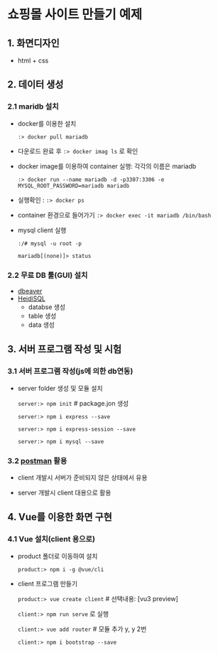 
# 쇼핑몰 사이트 만들기 예제

## 1. 화면디자인

* html + css

## 2. 데이터 생성

### 2.1 maridb 설치

* docker를 이용한 설치

  `:> docker pull mariadb`

* 다운로드 완료 후 `:> docker imag ls` 로 확인
* docker image를 이용하여 container 실행: 각각의 이름은 mariadb

  `:> docker run --name mariadb -d -p3307:3306 -e MYSQL_ROOT_PASSWORD=mariadb mariadb`

* 실행확인 : `:> docker ps`
* container 환경으로 들어가기
`:> docker exec -it mariadb /bin/bash`

* mysql client 실행

  `:/# mysql -u root -p`

  `mariadb[(none)]> status`

### 2.2 무료 DB 툴(GUI) 설치

* [dbeaver](https://dbeaver.io/download/ "ERD 표현 가능")
* [HeidiSQL](https://www.heidisql.com/download.php "가볍고 보기 편함")
  * databse 생성
  * table 생성
  * data 생성

## 3. 서버 프로그램 작성 및 시험

### 3.1 서버 프로그램 작성(js에 의한 db연동)

* server folder 생성 및 모듈 설치

  `server:> npm init` # package.jon 생성

  `server:> npm i express --save`

  `server:> npm i express-session --save`

  `server:> npm i mysql --save`

### 3.2 [postman](https://www.postman.com/downloads/) 활용

* client 개발시 서버가 준비되지 않은 상태에서 유용

* server 개발시 client 대용으로 활용

## 4. Vue를 이용한 화면 구현

### 4.1 Vue 설치(client 용으로)

* product 폴더로 이동하여 설치

  `product:> npm i -g @vue/cli`

* client 프로그램 만들기

  `product:> vue create client` # 선택내용: [vu3 preview]

  `client:> npm run serve` 로 실행

  `client:> vue add router` # 모듈 추가 y, y 2번

  `client:> npm i bootstrap --save`
